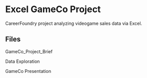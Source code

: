 # Excel GameCo Project
CareerFoundry project analyzing videogame sales data via Excel.

## Files
GameCo_Project_Brief

Data Exploration

GameCo Presentation
